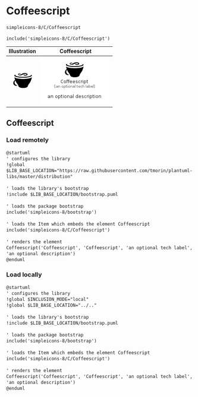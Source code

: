 # Coffeescript


```text
simpleicons-8/C/Coffeescript
```

```text
include('simpleicons-8/C/Coffeescript')
```



| Illustration | Coffeescript |
| :---: | :---: |
| ![illustration for Illustration](../../simpleicons-8/C/Coffeescript.png) | ![illustration for Coffeescript](../../simpleicons-8/C/Coffeescript.Local.png) |




## Coffeescript

### Load remotely
```plantuml
@startuml
' configures the library
!global $LIB_BASE_LOCATION="https://raw.githubusercontent.com/tmorin/plantuml-libs/master/distribution"

' loads the library's bootstrap
!include $LIB_BASE_LOCATION/bootstrap.puml

' loads the package bootstrap
include('simpleicons-8/bootstrap')

' loads the Item which embeds the element Coffeescript
include('simpleicons-8/C/Coffeescript')

' renders the element
Coffeescript('Coffeescript', 'Coffeescript', 'an optional tech label', 'an optional description')
@enduml
```

### Load locally
```plantuml
@startuml
' configures the library
!global $INCLUSION_MODE="local"
!global $LIB_BASE_LOCATION="../.."

' loads the library's bootstrap
!include $LIB_BASE_LOCATION/bootstrap.puml

' loads the package bootstrap
include('simpleicons-8/bootstrap')

' loads the Item which embeds the element Coffeescript
include('simpleicons-8/C/Coffeescript')

' renders the element
Coffeescript('Coffeescript', 'Coffeescript', 'an optional tech label', 'an optional description')
@enduml
```

